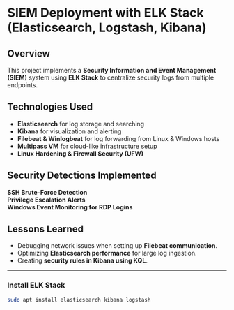 # SIEM Deployment with ELK Stack (Elasticsearch, Logstash, Kibana)

## Overview
This project implements a **Security Information and Event Management (SIEM)** system using **ELK Stack** to centralize security logs from multiple endpoints.

## Technologies Used
- **Elasticsearch** for log storage and searching
- **Kibana** for visualization and alerting
- **Filebeat & Winlogbeat** for log forwarding from Linux & Windows hosts
- **Multipass VM** for cloud-like infrastructure setup
- **Linux Hardening & Firewall Security (UFW)**

## Security Detections Implemented
**SSH Brute-Force Detection**  
**Privilege Escalation Alerts**  
**Windows Event Monitoring for RDP Logins**  

## Lessons Learned
- Debugging network issues when setting up **Filebeat communication**.
- Optimizing **Elasticsearch performance** for large log ingestion.
- Creating **security rules in Kibana using KQL**.

---
### **Install ELK Stack**
```bash
sudo apt install elasticsearch kibana logstash
```

